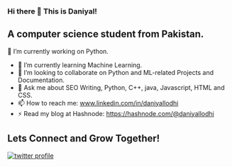 ### Hi there 👋 This is Daniyal!
<h2>A computer science student from Pakistan.</h2>

<!--
**daniyallodhi/daniyallodhi** is a ✨ _special_ ✨ repository because its `README.md` (this file) appears on your GitHub profile.

Here are some ideas to get you started:

- 🔭 I’m currently working on ...
- 🌱 I’m currently learning ...
- 👯 I’m looking to collaborate on ...
- 🤔 I’m looking for help with ...
- 💬 Ask me about ...
- 📫 How to reach me: ...
- 😄 Pronouns: ...
- ⚡ Fun fact: ...
-->
🔭 I’m currently working on Python.
- 🌱 I’m currently learning Machine Learning.
- 👯 I’m looking to collaborate on Python and ML-related Projects and Documentation.
- 💬 Ask me about SEO Writing, Python, C++, java, Javascript, HTML and CSS.
- 📫 How to reach me: www.linkedin.com/in/daniyallodhi
- ⚡ Read my blog at Hashnode: https://hashnode.com/@daniyallodhi

<h2>Lets Connect and Grow Together!</h2>

[![twitter profile](https://user-images.githubusercontent.com/122969914/223041797-637f30a1-d0e0-41da-bd5f-ff79373cc394.png)](https://twitter.com/DaniyalAhmadK11)


